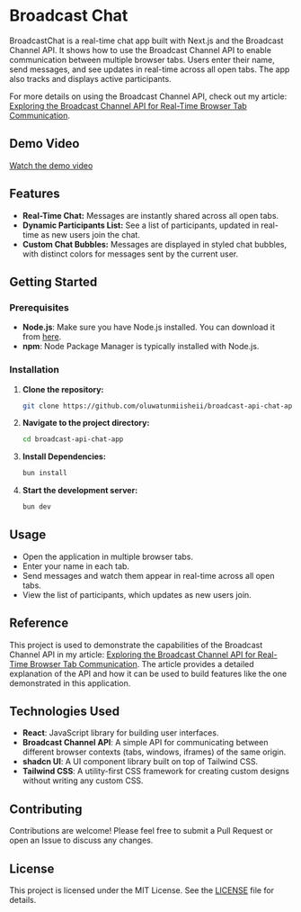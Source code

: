 # **Broadcast Chat**

BroadcastChat is a real-time chat app built with Next.js and the Broadcast Channel API. It shows how to use the Broadcast Channel API to enable communication between multiple browser tabs. Users enter their name, send messages, and see updates in real-time across all open tabs. The app also tracks and displays active participants.

For more details on using the Broadcast Channel API, check out my article: [Exploring the Broadcast Channel API for Real-Time Browser Tab Communication](https://blog.tunmii.xyz/exploring-the-broadcast-channel-api-for-real-time-browser-tab-communication).

## Demo Video

[Watch the demo video](./public/demo.mp4)

## **Features**

- **Real-Time Chat:** Messages are instantly shared across all open tabs.
- **Dynamic Participants List:** See a list of participants, updated in real-time as new users join the chat.
- **Custom Chat Bubbles:** Messages are displayed in styled chat bubbles, with distinct colors for messages sent by the current user.

## **Getting Started**

### **Prerequisites**

- **Node.js**: Make sure you have Node.js installed. You can download it from [here](https://nodejs.org/).
- **npm**: Node Package Manager is typically installed with Node.js.

### **Installation**

1. **Clone the repository:**

   ```bash
   git clone https://github.com/oluwatunmiisheii/broadcast-api-chat-app.git
   ```

2. **Navigate to the project directory:**

   ```bash
   cd broadcast-api-chat-app
   ```

3. **Install Dependencies:**

   ```bash
   bun install
   ```

4. **Start the development server:**

   ```bash
   bun dev
   ```

## **Usage**

- Open the application in multiple browser tabs.
- Enter your name in each tab.
- Send messages and watch them appear in real-time across all open tabs.
- View the list of participants, which updates as new users join.

## **Reference**

This project is used to demonstrate the capabilities of the Broadcast Channel API in my article: [Exploring the Broadcast Channel API for Real-Time Browser Tab Communication](#). The article provides a detailed explanation of the API and how it can be used to build features like the one demonstrated in this application.

## **Technologies Used**

- **React**: JavaScript library for building user interfaces.
- **Broadcast Channel API**: A simple API for communicating between different browser contexts (tabs, windows, iframes) of the same origin.
- **shadcn UI**: A UI component library built on top of Tailwind CSS.
- **Tailwind CSS**: A utility-first CSS framework for creating custom designs without writing any custom CSS.

## **Contributing**

Contributions are welcome! Please feel free to submit a Pull Request or open an Issue to discuss any changes.

## **License**

This project is licensed under the MIT License. See the [LICENSE](./LICENSE) file for details.
